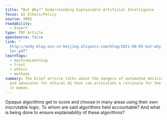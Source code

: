 ```yaml
---
title: “But Why?” Understanding Explainable Artificial Intelligence
focus: AI Ethics/Policy
source: XRDS
readability:
  - Expert
type: PDF Article
openSource: false
link: "
  http://andy-blog.oss-cn-beijing.aliyuncs.com/blog/2021-08-05-but-why-crds-mil\
  ler.pdf"
learnTags:
  - machineLearning
  - trust
  - ethics
  - methods
summary: The brief article talks about the dangers of automated decision-making
  and advocates for ethical AI that can articulate a rationale for the decision
  it makes.
---
```

Opaque algorithms get to score and choose in many areas using their own inscrutable logic. To whom are said algorithms held accountable? And what is being done to ensure explainability of these algorithms?